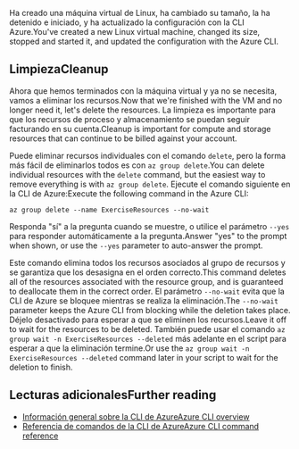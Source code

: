 <span data-ttu-id="e6415-101">Ha creado una máquina virtual de Linux, ha cambiado su tamaño, la ha detenido e iniciado, y ha actualizado la configuración con la CLI Azure.</span><span class="sxs-lookup"><span data-stu-id="e6415-101">You've created a new Linux virtual machine, changed its size, stopped and started it, and updated the configuration with the Azure CLI.</span></span>

## <a name="cleanup"></a><span data-ttu-id="e6415-102">Limpieza</span><span class="sxs-lookup"><span data-stu-id="e6415-102">Cleanup</span></span>

<span data-ttu-id="e6415-103">Ahora que hemos terminados con la máquina virtual y ya no se necesita, vamos a eliminar los recursos.</span><span class="sxs-lookup"><span data-stu-id="e6415-103">Now that we're finished with the VM and no longer need it, let's delete the resources.</span></span> <span data-ttu-id="e6415-104">La limpieza es importante para que los recursos de proceso y almacenamiento se puedan seguir facturando en su cuenta.</span><span class="sxs-lookup"><span data-stu-id="e6415-104">Cleanup is important for compute and storage resources that can continue to be billed against your account.</span></span> 

<span data-ttu-id="e6415-105">Puede eliminar recursos individuales con el comando `delete`, pero la forma más fácil de eliminarlos todos es con `az group delete`.</span><span class="sxs-lookup"><span data-stu-id="e6415-105">You can delete individual resources with the `delete` command, but the easiest way to remove everything is with `az group delete`.</span></span> <span data-ttu-id="e6415-106">Ejecute el comando siguiente en la CLI de Azure:</span><span class="sxs-lookup"><span data-stu-id="e6415-106">Execute the following command in the Azure CLI:</span></span>

```azurecli
az group delete --name ExerciseResources --no-wait
```

<span data-ttu-id="e6415-107">Responda "sí" a la pregunta cuando se muestre, o utilice el parámetro `--yes` para responder automáticamente a la pregunta.</span><span class="sxs-lookup"><span data-stu-id="e6415-107">Answer "yes" to the prompt when shown, or use the `--yes` parameter to auto-answer the prompt.</span></span>

<span data-ttu-id="e6415-108">Este comando elimina todos los recursos asociados al grupo de recursos y se garantiza que los desasigna en el orden correcto.</span><span class="sxs-lookup"><span data-stu-id="e6415-108">This command deletes all of the resources associated with the resource group, and is guaranteed to deallocate them in the correct order.</span></span> <span data-ttu-id="e6415-109">El parámetro `--no-wait` evita que la CLI de Azure se bloquee mientras se realiza la eliminación.</span><span class="sxs-lookup"><span data-stu-id="e6415-109">The `--no-wait` parameter keeps the Azure CLI from blocking while the deletion takes place.</span></span> <span data-ttu-id="e6415-110">Déjelo desactivado para esperar a que se eliminen los recursos.</span><span class="sxs-lookup"><span data-stu-id="e6415-110">Leave it off to wait for the resources to be deleted.</span></span> <span data-ttu-id="e6415-111">También puede usar el comando `az group wait -n ExerciseResources --deleted` más adelante en el script para esperar a que la eliminación termine.</span><span class="sxs-lookup"><span data-stu-id="e6415-111">Or use the `az group wait -n ExerciseResources --deleted` command later in your script to wait for the deletion to finish.</span></span>


## <a name="further-reading"></a><span data-ttu-id="e6415-112">Lecturas adicionales</span><span class="sxs-lookup"><span data-stu-id="e6415-112">Further reading</span></span>

* [<span data-ttu-id="e6415-113">Información general sobre la CLI de Azure</span><span class="sxs-lookup"><span data-stu-id="e6415-113">Azure CLI overview</span></span>](https://docs.microsoft.com/cli/azure/?view=azure-cli-latest)
* [<span data-ttu-id="e6415-114">Referencia de comandos de la CLI de Azure</span><span class="sxs-lookup"><span data-stu-id="e6415-114">Azure CLI command reference</span></span>](https://docs.microsoft.com/cli/azure/reference-index?view=azure-cli-latest)
